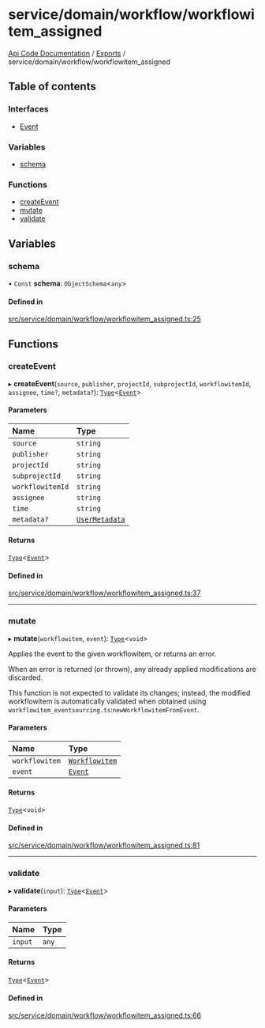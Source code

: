 # service/domain/workflow/workflowitem\_assigned
 
[Api Code Documentation](../README.md) / [Exports](../modules.md) / service/domain/workflow/workflowitem\_assigned

## Table of contents

### Interfaces

- [Event](../interfaces/service_domain_workflow_workflowitem_assigned.Event.md)

### Variables

- [schema](service_domain_workflow_workflowitem_assigned.md#schema)

### Functions

- [createEvent](service_domain_workflow_workflowitem_assigned.md#createevent)
- [mutate](service_domain_workflow_workflowitem_assigned.md#mutate)
- [validate](service_domain_workflow_workflowitem_assigned.md#validate)

## Variables

### schema

• `Const` **schema**: `ObjectSchema`\<`any`\>

#### Defined in

[src/service/domain/workflow/workflowitem_assigned.ts:25](https://github.com/openkfw/TruBudget/blob/422cbec/api/src/service/domain/workflow/workflowitem_assigned.ts#L25)

## Functions

### createEvent

▸ **createEvent**(`source`, `publisher`, `projectId`, `subprojectId`, `workflowitemId`, `assignee`, `time?`, `metadata?`): [`Type`](result.md#type)\<[`Event`](../interfaces/service_domain_workflow_workflowitem_assigned.Event.md)\>

#### Parameters

| Name | Type |
| :------ | :------ |
| `source` | `string` |
| `publisher` | `string` |
| `projectId` | `string` |
| `subprojectId` | `string` |
| `workflowitemId` | `string` |
| `assignee` | `string` |
| `time` | `string` |
| `metadata?` | [`UserMetadata`](service_domain_metadata.md#usermetadata) |

#### Returns

[`Type`](result.md#type)\<[`Event`](../interfaces/service_domain_workflow_workflowitem_assigned.Event.md)\>

#### Defined in

[src/service/domain/workflow/workflowitem_assigned.ts:37](https://github.com/openkfw/TruBudget/blob/422cbec/api/src/service/domain/workflow/workflowitem_assigned.ts#L37)

___

### mutate

▸ **mutate**(`workflowitem`, `event`): [`Type`](result.md#type)\<`void`\>

Applies the event to the given workflowitem, or returns an error.

When an error is returned (or thrown), any already applied modifications are
discarded.

This function is not expected to validate its changes; instead, the modified
workflowitem is automatically validated when obtained using
`workflowitem_eventsourcing.ts`:`newWorkflowitemFromEvent`.

#### Parameters

| Name | Type |
| :------ | :------ |
| `workflowitem` | [`Workflowitem`](../interfaces/service_domain_workflow_workflowitem.Workflowitem.md) |
| `event` | [`Event`](../interfaces/service_domain_workflow_workflowitem_assigned.Event.md) |

#### Returns

[`Type`](result.md#type)\<`void`\>

#### Defined in

[src/service/domain/workflow/workflowitem_assigned.ts:81](https://github.com/openkfw/TruBudget/blob/422cbec/api/src/service/domain/workflow/workflowitem_assigned.ts#L81)

___

### validate

▸ **validate**(`input`): [`Type`](result.md#type)\<[`Event`](../interfaces/service_domain_workflow_workflowitem_assigned.Event.md)\>

#### Parameters

| Name | Type |
| :------ | :------ |
| `input` | `any` |

#### Returns

[`Type`](result.md#type)\<[`Event`](../interfaces/service_domain_workflow_workflowitem_assigned.Event.md)\>

#### Defined in

[src/service/domain/workflow/workflowitem_assigned.ts:66](https://github.com/openkfw/TruBudget/blob/422cbec/api/src/service/domain/workflow/workflowitem_assigned.ts#L66)
